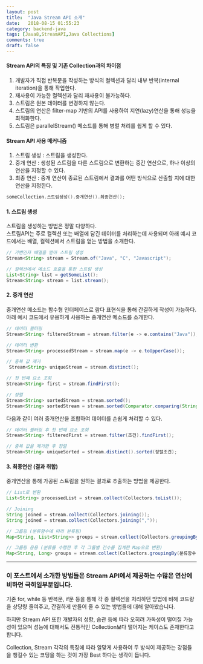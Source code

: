 ```yaml
---
layout: post
title:  "Java Stream API 소개"
date:   2018-08-15 01:55:23
category: backend-java
tags: [Java8,StreamAPI,Java Collections]
comments: true
draft: false
---
```

#### Stream API의 특징 및 기존 Collection과의 차이점
1. 개발자가 직접 반복문을 작성하는 방식의 컬렉션과 달리 내부 반복(internal iteration)을 통해 작업한다.
2. 재사용이 가능한 컬렉션과 달리 재사용이 불가능하다.
3. 스트림은 원본 데이터를 변경하지 않는다.
4. 스트림의 연산은 filter-map 기반의 API를 사용하여 지연(lazy)연산을 통해 성능을 최적화한다.
5. 스트림은 parallelStream() 메소드를 통해 병렬 처리를 쉽게 할 수 있다.
<!--more-->
#### Stream API 사용 메커니즘
1. 스트림 생성 : 스트림을 생성한다.
2. 중개 연산 : 생성된 스트림을 다른 스트림으로 변환하는 중간 연산으로, 하나 이상의 연산을 지정할 수 있다.
3. 최종 연산 : 중개 연산이 종료된 스트림에서 결과를 어떤 방식으로 산출할 지에 대한 연산을 지정한다.

```java
someCollection.스트림생성().중개연산().최종연산();
```

#### 1. 스트림 생성
스트림을 생성하는 방법은 정말 다양하다.  
스트림API는 주로 컬렉션 또는 배열에 담긴 데이터를 처리하는데 사용되며 아래 예시 코드에서는 배열, 컬렉션에서 스트림을 얻는 방법을 소개한다.  

```java
// 가변인자 배열을 받아 스트림 생성
Stream<String> stream = Stream.of("Java", "C", "Javascript");

// 컬렉션에서 메소드 호출을 통한 스트림 생성
List<String> list = getSomeList();
Stream<String> stream = list.stream();
```

#### 2. 중개 연산
중개연산 메소드는 함수형 인터페이스로 람다 표현식을 통해 간결하게 작성이 가능하다.  
아래 예시 코드에서 유용하게 사용하는 중개연산 메소드를 소개한다.  

```java
// 데이터 필터링
Stream<String> filteredStream = stream.filter(e -> e.contains("Java"));

// 데이터 변환
Stream<String> processedStream = stream.map(e -> e.toUpperCase());

// 중복 값 제거
 Stream<String> uniqueStream = stream.distinct();

// 첫 번째 요소 조회
Stream<String> first = stream.findFirst();

// 정렬
Stream<String> sortedStream = stream.sorted();
Stream<String> sortedStream = stream.sorted(Comparator.comparing(String::length));
```

다음과 같이 여러 중개연산을 조합하여 데이터를 손쉽게 처리할 수 있다.

```java
// 데이터 필터링 후 첫 번째 요소 조회
Stream<String> filteredFirst = stream.filter(조건).findFirst();

// 중복 값을 제거한 후 정렬
Stream<String> uniqueSorted = stream.distinct().sorted(정렬조건);
```

#### 3. 최종연산 (결과 취합)
중개연산을 통해 가공된 스트림을 원하는 결과로 추출하는 방법을 제공한다.

```java
// List로 변환
List<String> processedList = stream.collect(Collectors.toList());

// Joining
String joined = stream.collect(Collectors.joining());
String joined = stream.collect(Collectors.joining(","));

// 그룹핑 (분류함수에 따라 분류됨)
Map<String, List<String>> groups = stream.collect(Collectors.groupingBy(분류함수));

// 그룹핑 응용 (분류를 수행한 후 각 그룹별 건수를 집계한 Map으로 변환)
Map<String, Long> groups = stream.collect(Collectors.groupingBy(분류함수, Collectors.counting()));
```

----
### 이 포스트에서 소개한 방법들은 Stream API에서 제공하는 수많은 연산에 비하면 극히일부분입니다.  
기존 for, while 등 반복문, if문 등을 통해 각 종 컬렉션을 처리하던 방법에 비해 코드량을 상당량 줄여주고, 간결하게 만들어 줄 수 있는 방법들에 대해 알아봤습니다.  

하지만 Stream API 또한 개발자의 성향, 습관 등에 따라 오히려 가독성이 떨어질 가능성이 있으며 성능에 대해서도 전통적인 Collection보다 떨어지는 케이스도 존재한다고 합니다.  

Collection, Stream 각각의 특징에 따라 알맞게 사용하여 두 방식이 제공하는 강점들을 챙길수 있는 코딩을 하는 것이 가장 Best 하다는 생각이 듭니다.  
